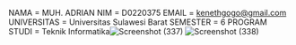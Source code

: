NAMA = MUH. ADRIAN
NIM = D0220375
EMAIL = kenethgogo@gmail.com
UNIVERSITAS = Universitas Sulawesi Barat
SEMESTER = 6
PROGRAM STUDI = Teknik Informatika![Screenshot (337)](https://user-images.githubusercontent.com/72844751/215270444-6b962701-9dca-4062-93ce-494becc52b4d.png)
![Screenshot (338)](https://user-images.githubusercontent.com/72844751/215270446-2a160a50-9ec2-4cdd-af55-16f2ab1bee9b.png)
